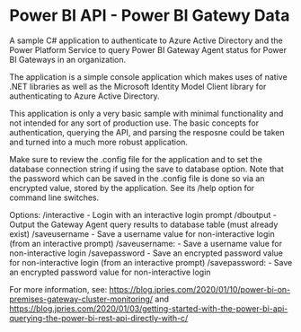 # Power BI API - Power BI Gatewy Data
A sample C# application to authenticate to Azure Active Directory and the Power Platform Service to query Power BI Gateway Agent status for Power BI Gateways in an organization.

The application is a simple console application which makes uses of native .NET libraries as well as the Microsoft Identity Model Client library for authenticating to Azure Active Directory.

This application is only a very basic sample with minimal functionality and not intended for any sort of production use. The basic concepts for authentication, querying the API, and parsing the resposne could be taken and turned into a much more robust application.

Make sure to review the .config file for the application and to set the database connection string if using the save to database option.  Note that the password which can be saved in the .config file is done so via an encrypted value, stored by the application.  See its /help option for command line switches.

Options:
     /interactive                    - Login with an interactive login prompt
     /dboutput                       - Output the Gateway Agent query results to database table (must already exist)
     /saveusername                   - Save a username value for non-interactive login (from an interactive prompt)
     /saveusername:<username>        - Save a username value for non-interactive login
     /savepassword                   - Save an encrypted password value for non-interactive login (from an interactive prompt)
     /savepassword:<password>        - Save an encrypted password value for non-interactive login

For more information, see: https://blog.jpries.com/2020/01/10/power-bi-on-premises-gateway-cluster-monitoring/
and https://blog.jpries.com/2020/01/03/getting-started-with-the-power-bi-api-querying-the-power-bi-rest-api-directly-with-c/
